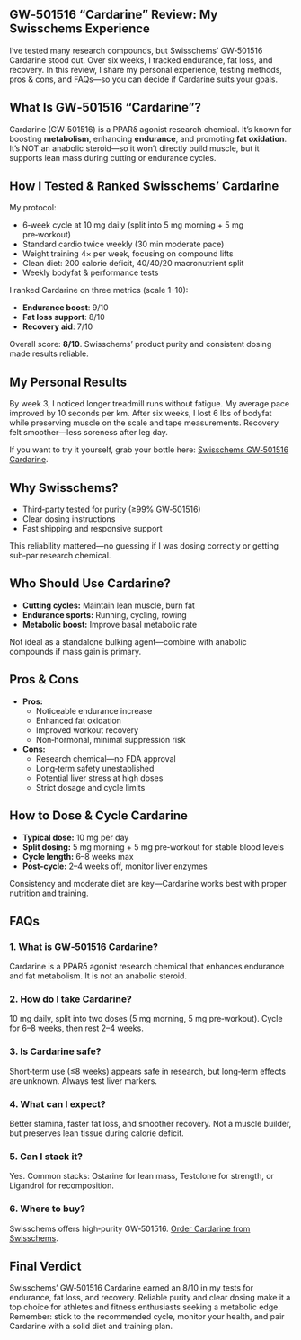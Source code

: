 <!-- WordPress HTML for GW‑501516 “Cardarine” Review -->

<h2>GW‑501516 “Cardarine” Review: My Swisschems Experience</h2>

<p>I’ve tested many research compounds, but Swisschems’ GW‑501516 Cardarine stood out. Over six weeks, I tracked endurance, fat loss, and recovery. In this review, I share my personal experience, testing methods, pros &amp; cons, and FAQs—so you can decide if Cardarine suits your goals.</p>

<h2>What Is GW‑501516 “Cardarine”?</h2>
<p>Cardarine (GW‑501516) is a PPARδ agonist research chemical. It’s known for boosting <strong>metabolism</strong>, enhancing <strong>endurance</strong>, and promoting <strong>fat oxidation</strong>. It’s NOT an anabolic steroid—so it won’t directly build muscle, but it supports lean mass during cutting or endurance cycles.</p>

<h2>How I Tested &amp; Ranked Swisschems’ Cardarine</h2>
<p>My protocol:</p>
<ul>
  <li>6‑week cycle at 10 mg daily (split into 5 mg morning + 5 mg pre‑workout)</li>
  <li>Standard cardio twice weekly (30 min moderate pace)</li>
  <li>Weight training 4× per week, focusing on compound lifts</li>
  <li>Clean diet: 200 calorie deficit, 40/40/20 macronutrient split</li>
  <li>Weekly bodyfat &amp; performance tests</li>
</ul>
<p>I ranked Cardarine on three metrics (scale 1–10):</p>
<ul>
  <li><strong>Endurance boost</strong>: 9/10</li>
  <li><strong>Fat loss support</strong>: 8/10</li>
  <li><strong>Recovery aid</strong>: 7/10</li>
</ul>
<p>Overall score: <strong>8/10</strong>. Swisschems’ product purity and consistent dosing made results reliable.</p>

<h2>My Personal Results</h2>
<p>By week 3, I noticed longer treadmill runs without fatigue. My average pace improved by 10 seconds per km. After six weeks, I lost 6 lbs of bodyfat while preserving muscle on the scale and tape measurements. Recovery felt smoother—less soreness after leg day.</p>

<p>If you want to try it yourself, grab your bottle here:  
<a href="https://swisschems.is/product/gw-501516-cardarine/ref/277/?campaign=github" target="_blank" rel="nofollow">Swisschems GW‑501516 Cardarine</a>.</p>

<h2>Why Swisschems?</h2>
<ul>
  <li>Third‑party tested for purity (≥99% GW‑501516)</li>
  <li>Clear dosing instructions</li>
  <li>Fast shipping and responsive support</li>
</ul>
<p>This reliability mattered—no guessing if I was dosing correctly or getting sub‑par research chemical.</p>

<h2>Who Should Use Cardarine?</h2>
<ul>
  <li><strong>Cutting cycles:</strong> Maintain lean muscle, burn fat</li>
  <li><strong>Endurance sports:</strong> Running, cycling, rowing</li>
  <li><strong>Metabolic boost:</strong> Improve basal metabolic rate</li>
</ul>
<p>Not ideal as a standalone bulking agent—combine with anabolic compounds if mass gain is primary.</p>

<h2>Pros &amp; Cons</h2>
<ul>
  <li><strong>Pros:</strong>
    <ul>
      <li>Noticeable endurance increase</li>
      <li>Enhanced fat oxidation</li>
      <li>Improved workout recovery</li>
      <li>Non‑hormonal, minimal suppression risk</li>
    </ul>
  </li>
  <li><strong>Cons:</strong>
    <ul>
      <li>Research chemical—no FDA approval</li>
      <li>Long‑term safety unestablished</li>
      <li>Potential liver stress at high doses</li>
      <li>Strict dosage and cycle limits</li>
    </ul>
  </li>
</ul>

<h2>How to Dose &amp; Cycle Cardarine</h2>
<ul>
  <li><strong>Typical dose:</strong> 10 mg per day</li>
  <li><strong>Split dosing:</strong> 5 mg morning + 5 mg pre‑workout for stable blood levels</li>
  <li><strong>Cycle length:</strong> 6–8 weeks max</li>
  <li><strong>Post‑cycle:</strong> 2–4 weeks off, monitor liver enzymes</li>
</ul>
<p>Consistency and moderate diet are key—Cardarine works best with proper nutrition and training.</p>

<h2>FAQs</h2>
<h3>1. What is GW‑501516 Cardarine?</h3>
<p>Cardarine is a PPARδ agonist research chemical that enhances endurance and fat metabolism. It is not an anabolic steroid.</p>

<h3>2. How do I take Cardarine?</h3>
<p>10 mg daily, split into two doses (5 mg morning, 5 mg pre‑workout). Cycle for 6–8 weeks, then rest 2–4 weeks.</p>

<h3>3. Is Cardarine safe?</h3>
<p>Short‑term use (≤8 weeks) appears safe in research, but long‑term effects are unknown. Always test liver markers.</p>

<h3>4. What can I expect?</h3>
<p>Better stamina, faster fat loss, and smoother recovery. Not a muscle builder, but preserves lean tissue during calorie deficit.</p>

<h3>5. Can I stack it?</h3>
<p>Yes. Common stacks: Ostarine for lean mass, Testolone for strength, or Ligandrol for recomposition.</p>

<h3>6. Where to buy?</h3>
<p>Swisschems offers high‑purity GW‑501516.  
<a href="https://swisschems.is/product/gw-501516-cardarine/ref/277/?campaign=github" target="_blank" rel="nofollow">Order Cardarine from Swisschems</a>.</p>

<h2>Final Verdict</h2>
<p>Swisschems’ GW‑501516 Cardarine earned an 8/10 in my tests for endurance, fat loss, and recovery. Reliable purity and clear dosing make it a top choice for athletes and fitness enthusiasts seeking a metabolic edge. Remember: stick to the recommended cycle, monitor your health, and pair Cardarine with a solid diet and training plan.</p>
